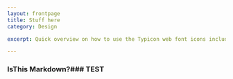 ```yaml
---
layout: frontpage
title: Stuff here
category: Design

excerpt: Quick overview on how to use the Typicon web font icons included with this template. 

---
```


### IsThis Markdown?### TEST